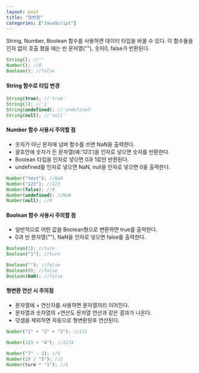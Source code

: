 ```yaml
---
layout: post
title: "형변환"
categories: ["JavaScript"]
---
```


String, Number, Boolean 함수를 사용하면 데이터 타입을 바꿀 수 있다.
이 함수들을 인자 없이 호출 했을 때는 빈 문자열(""), 숫자0, false가 반환된다.

```js
String(); //""
Number(); //0
Boolean(); //false
```

#### String 함수로 타입 변경

```js
String(true); //'true'
String(1); //'1'
String(undefined); //'undefined'
String(null); //'null'
```

#### Number 함수 사용시 주의할 점

- 숫자가 아닌 문자에 넘버 함수를 쓰면 NaN을 출력한다.
- 괄호안에 숫자가 든 문자열(예:’123’)을 인자로 넣으면 숫자를 반환한다.
- Boolean 타입을 인자로 넣으면 0과 1로만 반환된다.
- undefined를 인자로 넣으면 NaN, null을 인자로 넣으면 0을 출력한다.

```js
Number("text"); //NaN
Number("123"); //123
Number(false); //0
Number(undefined); //NaN
Number(null); //0
```

#### Boolean 함수 사용시 주의할 점

- 일반적으로 어떤 값을 Boolean형으로 변환하면 true를 출력한다.
- 0과 빈 문자열(""), NaN을 인자로 넣으면 false를 출력한다.

```js
Boolean(1); //ture
Boolean("1"); //ture

Boolean(""); //false
Boolean(0); //false
Boolean(NaN); //false
```

#### 형변환 연산 시 주의점

- 문자열에 + 연산자를 사용하면 문자열끼리 이어진다.
- 문자열과 숫자열의 +연산도 문자열 연산과 같은 결과가 나온다.
- 덧셈을 제외하면 자동으로 형변환된후 연산된다.

```js
Number("1" + "2" + "3"); //123

Number(123 + "4"); //1234

Number("7" - 2); //5
Number(10 / "5"); //2
Number(ture * "1"); //1
```
